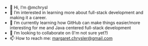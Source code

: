 

- 👋 Hi, I’m @mchrysl
- 👀 I’m interested in learning more about full-stack development and making it a career.
- 🌱 I’m currently learning how GitHub can make things easier/more interesting for me and Java centered full-stack development
- 💞️ I’m looking to collaborate on (I'm not sure yet?)
- 📫 How to reach me: margaret.chrysler@gmail.com 

<!---
mchrysl/mchrysl is a ✨ special ✨ repository because its `README.md` (this file) appears on your GitHub profile.
You can click the Preview link to take a look at your changes.
--->
